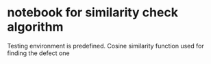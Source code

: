 # notebook for similarity check algorithm
Testing environment is predefined.
Cosine similarity function used for finding the defect one

